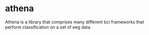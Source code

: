 # athena
Athena is a library that comprises many different bci frameworks that perform classification on a set of eeg data.
